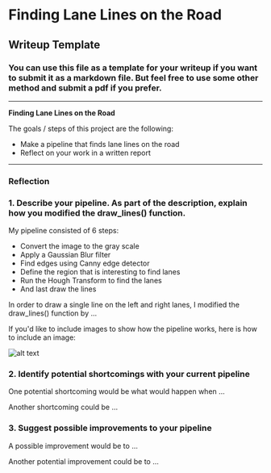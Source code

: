 # **Finding Lane Lines on the Road** 

## Writeup Template

### You can use this file as a template for your writeup if you want to submit it as a markdown file. But feel free to use some other method and submit a pdf if you prefer.

---

**Finding Lane Lines on the Road**

The goals / steps of this project are the following:
* Make a pipeline that finds lane lines on the road
* Reflect on your work in a written report


[//]: # (Image References)

[image1]: ./examples/grayscale.jpg "Grayscale"
[image2]: ./test_images/solidWhiteCurve.jpg "Sample 1"
[image3]: ./test_images_ouput/solidWhiteCurve.jpg "Sample 1 with Lines"


---

### Reflection

### 1. Describe your pipeline. As part of the description, explain how you modified the draw_lines() function.

My pipeline consisted of 6 steps:

* Convert the image to the gray scale
* Apply a Gaussian Blur filter
* Find edges using Canny edge detector
* Define the region that is interesting to find lanes
* Run the Hough Transform to find the lanes
* And last draw the lines

In order to draw a single line on the left and right lanes, I modified the draw_lines() function by ...

If you'd like to include images to show how the pipeline works, here is how to include an image: 

![alt text][image1]


### 2. Identify potential shortcomings with your current pipeline


One potential shortcoming would be what would happen when ... 

Another shortcoming could be ...


### 3. Suggest possible improvements to your pipeline

A possible improvement would be to ...

Another potential improvement could be to ...
